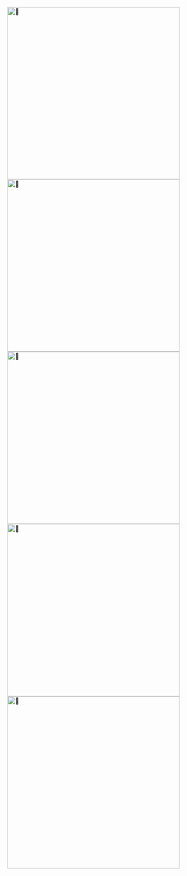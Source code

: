 [<img align="left" width="395" alt="🤿" src="https://metrics.lecoq.io/ba2in9a?template=classic&base.header=0&base.activity=0&base.community=0&base.repositories=0&base.metadata=0&isocalendar=1&languages=1&achievements=1&followup=1&isocalendar.duration=half-year&languages.limit=15&languages.threshold=0%25&languages.colors=github&languages.sections=most-used&languages.indepth=true&languages.analysis.timeout=15&languages.categories=markup%2C%20programming&languages.recent.categories=markup%2C%20programming&languages.recent.load=300&languages.recent.days=14&followup.sections=repositories&followup.indepth=true&achievements.threshold=C&achievements.secrets=true&achievements.display=detailed&achievements.limit=0&config.timezone=Asia%2FShanghai">](#)

[<img align="center" width="395" alt="🤿" src="https://github-readme-stats.vercel.app/api?username=ba2in9a&show_icons=true&theme=vue">](#)
[<img align="center" width="395" alt="🤿" src="http://github-readme-streak-stats.herokuapp.com?user=ba2in9a&theme=vue">](#)
[<img align="center" width="395" alt="🤿" src="https://github-readme-stats.vercel.app/api/top-langs/?username=anuraghazra&layout=compact&theme=vue">](#)
[<img align="center" width="395" alt="🤿" src="https://activity-graph.herokuapp.com/graph?username=Ashutosh00710&theme=github-light" width="400">](#)

<!--
**ba2in9a/ba2in9a** is a ✨ _special_ ✨ repository because its `README.md` (this file) appears on your GitHub profile.

Here are some ideas to get you started:

- 🔭 I’m currently working on ...
- 🌱 I’m currently learning ...
- 👯 I’m looking to collaborate on ...
- 🤔 I’m looking for help with ...
- 💬 Ask me about ...
- 📫 How to reach me: ...
- 😄 Pronouns: ...
- ⚡ Fun fact: ...
-->
